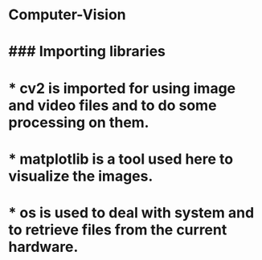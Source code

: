# Computer-Vision

# ### Importing libraries
# * cv2 is imported for using image and video files and to do some processing on them.
# * matplotlib is a tool used here to visualize the images.
# * os is used to deal with system and to retrieve files from the current hardware.

